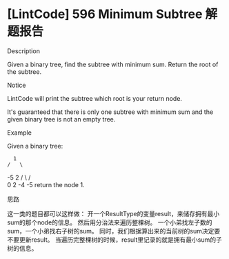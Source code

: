 # [LintCode] 596 Minimum Subtree 解题报告

Description

Given a binary tree, find the subtree with minimum sum. Return the root of the subtree.

Notice

LintCode will print the subtree which root is your return node.

It's guaranteed that there is only one subtree with minimum sum and the given binary tree is not an empty tree.


Example

Given a binary tree:

      1
    /   \
  -5      2
 / \     /  \
0   2  -4  -5
return the node 1.

思路

这一类的题目都可以这样做：
开一个ResultType的变量result，来储存拥有最小sum的那个node的信息。
然后用分治法来遍历整棵树。
一个小弟找左子数的sum，一个小弟找右子树的sum。
同时，我们根据算出来的当前树的sum决定要不要更新result。
当遍历完整棵树的时候，result里记录的就是拥有最小sum的子树的信息。
